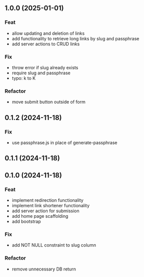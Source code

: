 ## 1.0.0 (2025-01-01)

### Feat

- allow updating and deletion of links
- add functionality to retrieve long links by slug and passphrase
- add server actions to CRUD links

### Fix

- throw error if slug already exists
- require slug and passphrase
- typo: k to K

### Refactor

- move submit button outside of form

## 0.1.2 (2024-11-18)

### Fix

- use passphrase.js in place of generate-passphrase

## 0.1.1 (2024-11-18)

## 0.1.0 (2024-11-18)

### Feat

- implement redirection functionality
- implement link shortener functionality
- add server action for submission
- add home page scaffolding
- add bootstrap

### Fix

- add NOT NULL constraint to slug column

### Refactor

- remove unnecessary DB return
